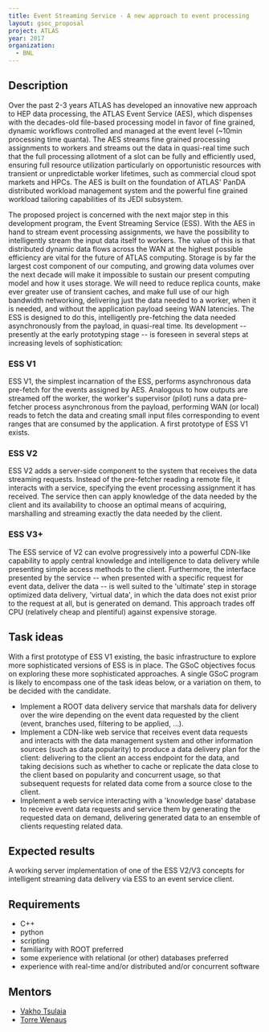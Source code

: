 ```yaml
---
title: Event Streaming Service - A new approach to event processing
layout: gsoc_proposal
project: ATLAS
year: 2017
organization:
  - BNL
---
```


## Description

Over the past 2-3 years ATLAS has developed an innovative new approach to HEP
data processing, the ATLAS Event Service (AES), which dispenses with the
decades-old file-based processing model in favor of fine grained, dynamic
workflows controlled and managed at the event level (~10min processing time
quanta). The AES streams fine grained processing assignments to workers and
streams out the data in quasi-real time such that the full processing allotment
of a slot can be fully and efficiently used, ensuring full resource utilization
particularly on opportunistic resources with transient or unpredictable worker
lifetimes, such as commercial cloud spot markets and HPCs. The AES is built on
the foundation of ATLAS' PanDA distributed workload management system and the
powerful fine grained workload tailoring capabilities of its JEDI subsystem.

The proposed project is concerned with the next major step in this development
program, the Event Streaming Service (ESS). With the AES in hand to stream event
processing assignments, we have the possibility to intelligently stream the
input data itself to workers. The value of this is that distributed dynamic data
flows across the WAN at the highest possible efficiency are vital for the future
of ATLAS computing. Storage is by far the largest cost component of our
computing, and growing data volumes over the next decade will make it impossible
to sustain our present computing model and how it uses storage. We will need to
reduce replica counts, make ever greater use of transient caches, and make full
use of our high bandwidth networking, delivering just the data needed to a
worker, when it is needed, and without the application payload seeing WAN
latencies. The ESS is designed to do this, intelligently pre-fetching the data
needed asynchronously from the payload, in quasi-real time. Its development --
presently at the early prototyping stage -- is foreseen in several steps at
increasing levels of sophistication:

### ESS V1

ESS V1, the simplest incarnation of the ESS, performs asynchronous data
pre-fetch for the events assigned by AES. Analogous to how outputs are streamed
off the worker, the worker's supervisor (pilot) runs a data pre-fetcher process
asynchronous from the payload, performing WAN (or local) reads to fetch the data
and creating small input files corresponding to event ranges that are consumed
by the application. A first prototype of ESS V1 exists.

### ESS V2

ESS V2 adds a server-side component to the system that receives the data
streaming requests. Instead of the pre-fetcher reading a remote file, it
interacts with a service, specifying the event processing assignment it has
received. The service then can apply knowledge of the data needed by the client
and its availability to choose an optimal means of acquiring, marshalling and
streaming exactly the data needed by the client.

### ESS V3+

The ESS service of V2 can evolve progressively into a powerful CDN-like
capability to apply central knowledge and intelligence to data delivery while
presenting simple access methods to the client. Furthermore, the interface
presented by the service -- when presented with a specific request for event
data, deliver the data -- is well suited to the 'ultimate' step in storage
optimized data delivery, 'virtual data', in which the data does not exist prior
to the request at all, but is generated on demand. This approach trades off CPU
(relatively cheap and plentiful) against expensive storage.

## Task ideas

With a first prototype of ESS V1 existing, the basic infrastructure to explore
more sophisticated versions of ESS is in place. The GSoC objectives focus on
exploring these more sophisticated approaches. A single GSoC program is likely
to encompass one of the task ideas below, or a variation on them, to be decided
with the candidate.

- Implement a ROOT data delivery service that marshals data for delivery over
  the wire depending on the event data requested by the client (event, branches
  used, filtering to be applied, ...).
- Implement a CDN-like web service that receives event data requests and
  interacts with the data management system and other information sources (such
  as data popularity) to produce a data delivery plan for the client: delivering
  to the client an access endpoint for the data, and taking decisions such as
  whether to cache or replicate the data close to the client based on popularity
  and concurrent usage, so that subsequent requests for related data come from a
  source close to the client.
- Implement a web service interacting with a 'knowledge base' database to
  receive event data requests and service them by generating the requested data
  on demand, delivering generated data to an ensemble of clients requesting
  related data.

## Expected results

A working server implementation of one of the ESS V2/V3 concepts for intelligent
streaming data delivery via ESS to an event service client.

## Requirements

- C++
- python
- scripting
- familiarity with ROOT preferred
- some experience with relational (or other) databases preferred
- experience with real-time and/or distributed and/or concurrent software

## Mentors

- [Vakho Tsulaia](mailto:tsulaia@cern.ch)
- [Torre Wenaus](mailto:wenaus@gmail.com)
